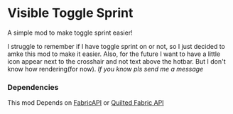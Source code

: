 # Visible Toggle Sprint
A simple mod to make toggle sprint easier!

I struggle to remember if I have toggle sprint on or not, so I just decided to amke this mod to make it easier.
Also, for the future I want to have a little icon appear next to the crosshair and not text above the hotbar. But I don't know how rendering(for now).
*If you know pls send me a message*
### Dependencies
This mod Depends on [FabricAPI](https://modrinth.com/mod/fabric-api) or [Quilted Fabric API](https://modrinth.com/mod/qsl)
